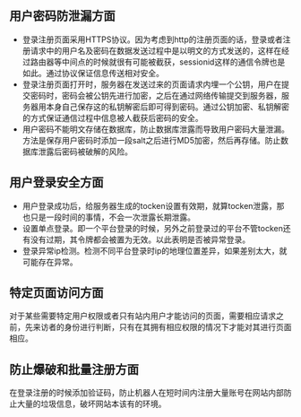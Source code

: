 ## 用户密码防泄漏方面
* 登录注册页面采用HTTPS协议。因为考虑到http的注册页面的话，登录或者注册请求中的用户名及密码在数据发送过程中是以明文的方式发送的，这样在经过路由器等中间点的时候就很有可能被截获，sessionid这样的通信令牌也是如此。通过协议保证信息传送相对安全。
* 登录注册页面打开时，服务器在发送过来的页面请求内埋一个公钥，用户在提交密码时，密码会被公钥先进行加密，之后在通过网络传输提交到服务器，服务器用本身自己保存这的私钥解密后即可得到密码。通过公钥加密、私钥解密的方式保证通信过程中信息被人截获后密码的安全。
* 用户密码不能明文存储在数据库，防止数据库泄露而导致用户密码大量泄漏。方法是保存用户密码时添加一段salt之后进行MD5加密，然后再存储。防止数据库泄露后密码被破解的风险。

## 用户登录安全方面
* 用户登录成功后，给服务器生成的tocken设置有效期，就算tocken泄露，那也只是一段时间的事情，不会一次泄露长期泄露。
* 设置单点登录。即一个平台登录的时候，另外之前登录过的平台不管tocken还有没有过期，其令牌都会被置为无效。以此表明是否被异常登录。
* 登录异常ip检测。检测不同平台登录时ip的地理位置差异，如果差别太大，就可能存在异常。

## 特定页面访问方面
对于某些需要特定用户权限或者只有站内用户才能访问的页面，需要相应请求之前，先来访者的身份进行判断，只有在其拥有相应权限的情况下才能对其进行页面相应。

## 防止爆破和批量注册方面
在登录注册的时候添加验证码，防止机器人在短时间内注册大量账号在网站内部防止大量的垃圾信息，破坏网站本该有的环境。
